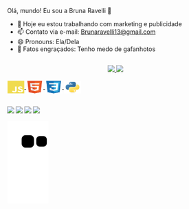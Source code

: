   Olá, mundo! Eu sou a Bruna Ravelli 👋

- 🔭 Hoje eu estou trabalhando com marketing e publicidade
- 📫 Contato via e-mail: Brunaravelli13@gmail.com
- 😄 Pronouns: Ela/Dela
- 🤣  Fatos engraçados: Tenho medo de gafanhotos

##

<div align="center">
  <a href="https://github.com/brunaRavelli-byte">
  <img height="180em" src="https://github-readme-stats.vercel.app/api?username=BrunaRavelli-byte&show_icons=true&theme=nightowl&include_all_commits=true&count_private=true"/>
  <img height="180em" src="https://github-readme-stats.vercel.app/api/top-langs/?username=BrunaRavelli-byte&layout=compact&langs_count=7&theme=nightowl"/>
</div>
  
  <div style="display: inline_block"><br>
  <img align="center" alt="Bruna-Js" height="30" width="40" src="https://raw.githubusercontent.com/devicons/devicon/master/icons/javascript/javascript-plain.svg">
  <img align="center" alt="Bruna-HTML" height="30" width="40" src="https://raw.githubusercontent.com/devicons/devicon/master/icons/html5/html5-original.svg">
  <img align="center" alt="Bruna-CSS" height="30" width="40" src="https://raw.githubusercontent.com/devicons/devicon/master/icons/css3/css3-original.svg">
  <img align="center" alt="Bruna-Python" height="30" width="40" src="https://raw.githubusercontent.com/devicons/devicon/master/icons/python/python-original.svg">
</div>
  
  ##
  
  <div> 
  <a href="https://instagram.com/bruna.ravelli" target="_blank"><img src="https://img.shields.io/badge/-Instagram-%23E4405F?style=for-the-badge&logo=instagram&logoColor=white" target="_blank"></a>
 <a href="https://discord.com/channels/@me" target="_blank"><img src="https://img.shields.io/badge/Discord-7289DA?style=for-the-badge&logo=discord&logoColor=white" target="_blank"></a> 
  <a href = "mailto:brunaravelli13@gmail.com"><img src="https://img.shields.io/badge/-Gmail-%23333?style=for-the-badge&logo=gmail&logoColor=white" target="_blank"></a>
  <a href="www.linkedin.com/in/bruna-ravelli-566b9520a" target="_blank"><img src="https://img.shields.io/badge/-LinkedIn-%230077B5?style=for-the-badge&logo=linkedin&logoColor=white" target="_blank"></a> 
 
  ![Snake animation](https://github.com/BrunaRavelli-byte/BrunaRavelli-byte/blob/output/github-contribution-grid-snake.svg)
 
</div>
